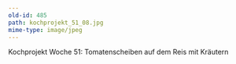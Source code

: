 ```yaml
---
old-id: 485
path: kochprojekt_51_08.jpg
mime-type: image/jpeg
---
```

Kochprojekt Woche 51:
Tomatenscheiben auf dem Reis mit Kräutern
